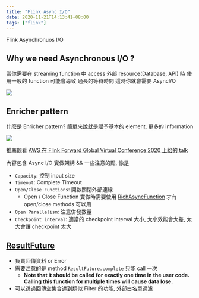 ```yaml
---
title: "Flink Async I/O"
date: 2020-11-21T14:13:41+08:00
tags: ["flink"]
---
```


Flink Asynchronuos I/O

<!--more-->

## Why we need Asynchronous I/O ?

當你需要在 streaming function 中 access 外部 resource(Database, API) 時
使用一般的 function 可能會導致 過長的等待時間
這時你就會需要 AsyncI/O

![](https://ci.apache.org/projects/flink/flink-docs-release-1.11/fig/async_io.svg#center)

## Enricher pattern

什麼是 Enricher pattern?
簡單來說就是賦予基本的 element, 更多的 information

![](https://social.technet.microsoft.com/wiki/resized-image.ashx/__size/550x0/__key/communityserver-wikis-components-files/00-00-00-00-05/3771.DataEnricher.gif#center)

推薦觀看 [AWS 在 Flink Forward Global Virtual Conference 2020 上給的 talk](https://www.youtube.com/watch?v=UParyxe-2Wc&list=PLDX4T_cnKjD054YExbUOkr_xdYknVPQUm&index=13&ab_channel=FlinkForward)

內容包含 Async I/O 實做架構 && 一些注意的點, 像是

* `Capacity`: 控制 input size
* `Timeout`: Complete Timeout
* `Open/Close Functions`: 開啟關閉外部連線
    * Open / Close Function 實做時需要使用 [RichAsyncFunction](https://ci.apache.org/projects/flink/flink-docs-master/api/java/org/apache/flink/streaming/api/functions/async/RichAsyncFunction.html) 才有 open/close methods 可以用
* `Open Parallelism`: 注意併發數量
* `Checkpoint interval`: 適當的 checkpoint interval 大小, 太小效能會太差, 太大會讓 checkpoint 太大

## [ResultFuture](https://ci.apache.org/projects/flink/flink-docs-master/api/java/org/apache/flink/streaming/api/functions/async/ResultFuture.html)

* 負責回傳資料 or Error
* 需要注意的是 method `ResultFuture.complete` 只能 call 一次 
    * __Note that it should be called for exactly one time in the user code. Calling this function for multiple times will cause data lose.__
* 可以透過回傳空集合達到類似 Filter 的功能, 外部白名單過濾
